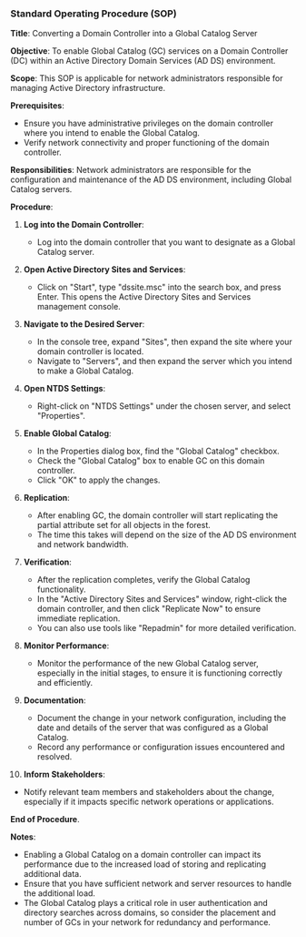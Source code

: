 ### Standard Operating Procedure (SOP)

**Title**: Converting a Domain Controller into a Global Catalog Server

**Objective**: To enable Global Catalog (GC) services on a Domain Controller (DC) within an Active Directory Domain Services (AD DS) environment.

**Scope**: This SOP is applicable for network administrators responsible for managing Active Directory infrastructure.

**Prerequisites**:

- Ensure you have administrative privileges on the domain controller where you intend to enable the Global Catalog.
- Verify network connectivity and proper functioning of the domain controller.

**Responsibilities**: Network administrators are responsible for the configuration and maintenance of the AD DS environment, including Global Catalog servers.

**Procedure**:

1. **Log into the Domain Controller**:
    
    - Log into the domain controller that you want to designate as a Global Catalog server.
2. **Open Active Directory Sites and Services**:
    
    - Click on "Start", type "dssite.msc" into the search box, and press Enter. This opens the Active Directory Sites and Services management console.
3. **Navigate to the Desired Server**:
    
    - In the console tree, expand "Sites", then expand the site where your domain controller is located.
    - Navigate to "Servers", and then expand the server which you intend to make a Global Catalog.
4. **Open NTDS Settings**:
    
    - Right-click on "NTDS Settings" under the chosen server, and select "Properties".
5. **Enable Global Catalog**:
    
    - In the Properties dialog box, find the "Global Catalog" checkbox.
    - Check the "Global Catalog" box to enable GC on this domain controller.
    - Click "OK" to apply the changes.
6. **Replication**:
    
    - After enabling GC, the domain controller will start replicating the partial attribute set for all objects in the forest.
    - The time this takes will depend on the size of the AD DS environment and network bandwidth.
7. **Verification**:
    
    - After the replication completes, verify the Global Catalog functionality.
    - In the "Active Directory Sites and Services" window, right-click the domain controller, and then click "Replicate Now" to ensure immediate replication.
    - You can also use tools like "Repadmin" for more detailed verification.
8. **Monitor Performance**:
    
    - Monitor the performance of the new Global Catalog server, especially in the initial stages, to ensure it is functioning correctly and efficiently.
9. **Documentation**:
    
    - Document the change in your network configuration, including the date and details of the server that was configured as a Global Catalog.
    - Record any performance or configuration issues encountered and resolved.
10. **Inform Stakeholders**:
    

- Notify relevant team members and stakeholders about the change, especially if it impacts specific network operations or applications.

**End of Procedure**.

**Notes**:

- Enabling a Global Catalog on a domain controller can impact its performance due to the increased load of storing and replicating additional data.
- Ensure that you have sufficient network and server resources to handle the additional load.
- The Global Catalog plays a critical role in user authentication and directory searches across domains, so consider the placement and number of GCs in your network for redundancy and performance.